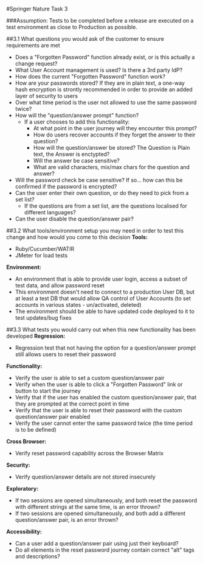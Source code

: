 #Springer Nature Task 3


###Assumption: Tests to be completed before a release are executed on a test environment as close to Production as possible.

##3.1 What questions you would ask of the customer to ensure requirements are met
- Does a "Forgotten Password" function already exist, or is this actually a change request?
- What User Account management is used? Is there a 3rd party IdP?
- How does the current "Forgotten Password" function work?
- How are your passwords stored? If they are in plain text, a one-way hash encryption is strontly recommended in order to provide an added layer of security to users
- Over what time period is the user not allowed to use the same password twice? 
- How will the "question/answer prompt" function?
   - If a user chooses to add this functionality:
        - At what point in the user journey will they encounter this prompt? 
        - How do users recover accounts if they forget the answer to their question?
        - How will the question/answer be stored? The Question is Plain text, the Answer is enctypted?
        - Will the answer be case sensitive?
        - What are valid characters, mix/max chars for the question and answer?
- Will the password check be case sensitive? If so... how can this be confirmed if the password is encrypted?
- Can the user enter their own question, or do they need to pick from a set list?
    - If the questions are from a set list, are the questions localised for different languages?
- Can the user disable the question/answer pair?
         
##3.2 What tools/environment setup you may need in order to test this change and how would you come to this decision
**Tools:**
- Ruby/Cucumber/WATIR
- JMeter for load tests

**Environment:**
- An environment that is able to provide user login, access a subset of test data, and allow password reset
- This environment doesn't need to connect to a production User DB, but at least a test DB that would allow QA control of User Accounts (to set accounts in various states - un/activated, deleted)
- The environment should be able to have updated code deployed to it to test updates/bug fixes
 
 
##3.3 What tests you would carry out when this new functionality has been developed
**Regression:**
- Regression test that not having the option for a question/answer prompt still allows users to reset their password

**Functionality:**
- Verify the user is able to set a custom question/answer pair
- Verify when the user is able to click a "Forgotten Password" link or button to start the journey
- Verify that if the user has enabled the custom question/answer pair, that they are prompted at the correct point in time
- Verify that the user is able to reset their password with the custom question/answer pair enabled
- Verify the user cannot enter the same password twice (the time period is to be defined)

**Cross Browser:**
- Verify reset password capability across the Browser Matrix

**Security:**
- Verify question/answer details are not stored insecurely

**Exploratory:**
- If two sessions are opened simultaneously, and both reset the password with different strings at the same time, is an error thrown?
- If two sessions are opened simultaneously, and both add a different question/answer pair, is an error thrown?
 
**Accessibility:**
- Can a user add a question/answer pair using just their keyboard?
- Do all elements in the reset password journey contain correct "alt" tags and descriptions?